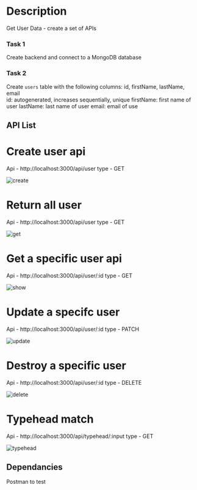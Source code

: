 
# Description
Get User Data - create a set of APIs 
 ### Task 1
 Create backend and connect to a MongoDB database
 ### Task 2
 Create `users` table with the following columns: id, firstName, lastName, email       
              id: autogenerated, increases sequentially, unique
              firstName: first name of user
              lastName: last name of user
              email: email of use     
## API List
  # Create user api
  Api - http://localhost:3000/api/user
  type - GET
  
  ![create](https://user-images.githubusercontent.com/26246256/113258515-a8164880-92e9-11eb-8baf-faa33f798325.png)
  
  # Return all user
  
  Api - http://localhost:3000/api/user
  type - GET
  
  ![get](https://user-images.githubusercontent.com/26246256/113259476-caf52c80-92ea-11eb-816e-fb59a57b1e0a.png)

  
  # Get a specific user api
  
  Api - http://localhost:3000/api/user/:id
  type - GET
  
  ![show](https://user-images.githubusercontent.com/26246256/113258750-f7f50f80-92e9-11eb-9aa3-3b65f75f0b5c.png)

  # Update a specifc user
  
  Api - http://localhost:3000/api/user/:id
  type - PATCH
  
  ![update](https://user-images.githubusercontent.com/26246256/113258976-40143200-92ea-11eb-95eb-11804cfa954d.png)
  
  # Destroy a specific user
  
  Api - http://localhost:3000/api/user/:id
  type - DELETE
  
  
  ![delete](https://user-images.githubusercontent.com/26246256/113259159-718cfd80-92ea-11eb-8b1a-0ab15fc4bb3e.png)

  # Typehead match
  
  Api - http://localhost:3000/api/typehead/:input
  type - GET
  
  ![typehead](https://user-images.githubusercontent.com/26246256/113259252-89fd1800-92ea-11eb-8dd6-da784c6be731.png)

  
## Dependancies
Postman to test
